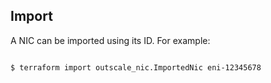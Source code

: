 ## Import

A NIC can be imported using its ID. For example:

```

$ terraform import outscale_nic.ImportedNic eni-12345678

```